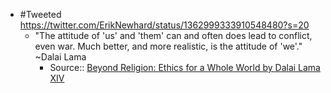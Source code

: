 - #Tweeted https://twitter.com/ErikNewhard/status/1362999333910548480?s=20
    - "The attitude of 'us' and 'them' can and often does lead to conflict, even war. Much better, and more realistic, is the attitude of 'we'." ~Dalai Lama
        - Source:: [Beyond Religion: Ethics for a Whole World by Dalai Lama XIV](https://www.goodreads.com/book/show/11346463-beyond-religion)
